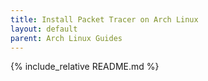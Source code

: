 ```yaml
---
title: Install Packet Tracer on Arch Linux
layout: default
parent: Arch Linux Guides
---
```


{% include_relative README.md %}

